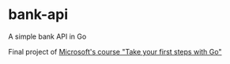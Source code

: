 # bank-api

A simple bank API in Go

Final project of [Microsoft's course "Take your first steps with Go"](https://docs.microsoft.com/en-us/learn/paths/go-first-steps/)
